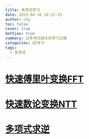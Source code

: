 ```yaml
---
title: 多项式学习
date: 2019-04-16 18:15:25
author: chy
toc: false
cover: true
mathjax: true
summary: 记多项式相关的学习过程
categories: OI学习
tags: 
  - 多项式
---
```


# [快速傅里叶变换FFT](../../13/2/)

# [快速数论变换NTT](../4/)

# [多项式求逆](../../17/5/)

